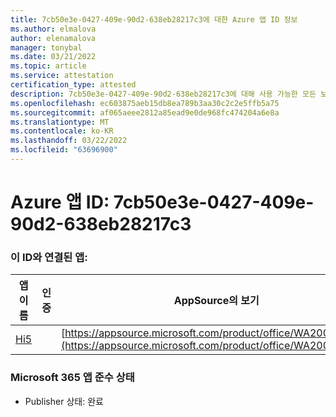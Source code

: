 ```yaml
---
title: 7cb50e3e-0427-409e-90d2-638eb28217c3에 대한 Azure 앱 ID 정보
ms.author: elmalova
author: elenamalova
manager: tonybal
ms.date: 03/21/2022
ms.topic: article
ms.service: attestation
certification_type: attested
description: 7cb50e3e-0427-409e-90d2-638eb28217c3에 대해 사용 가능한 모든 보안 및 규정 준수 정보입니다.
ms.openlocfilehash: ec603875aeb15db8ea789b3aa30c2c2e5ffb5a75
ms.sourcegitcommit: af065aeee2812a85ead9e0de968fc474204a6e8a
ms.translationtype: MT
ms.contentlocale: ko-KR
ms.lasthandoff: 03/22/2022
ms.locfileid: "63696900"
---
```

# <a name="azure-app-id-7cb50e3e-0427-409e-90d2-638eb28217c3"></a>Azure 앱 ID: 7cb50e3e-0427-409e-90d2-638eb28217c3


### <a name="apps-associated-with-this-id"></a>이 ID와 연결된 앱:
| **앱 이름** | **인증** | **AppSource의 보기** |
|--------------|---------------|-----------------------|
| [Hi5](../forward/WA200001610.md) |  | [https://appsource.microsoft.com/product/office/WA200001610](https://appsource.microsoft.com/product/office/WA200001610) |

### <a name="microsoft-365-app-compliance-status"></a>Microsoft 365 앱 준수 상태
- Publisher 상태: 완료
